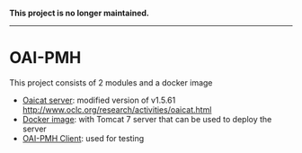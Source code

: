 **This project is no longer maintained.**

---

OAI-PMH
=======

This project consists of 2 modules and a docker image

* [Oaicat server](./oaicat/README.md): modified version of v1.5.61 http://www.oclc.org/research/activities/oaicat.html
* [Docker image](./docker/README.md): with Tomcat 7 server that can be used to deploy the server
* [OAI-PMH Client](./client/README.md): used for testing
